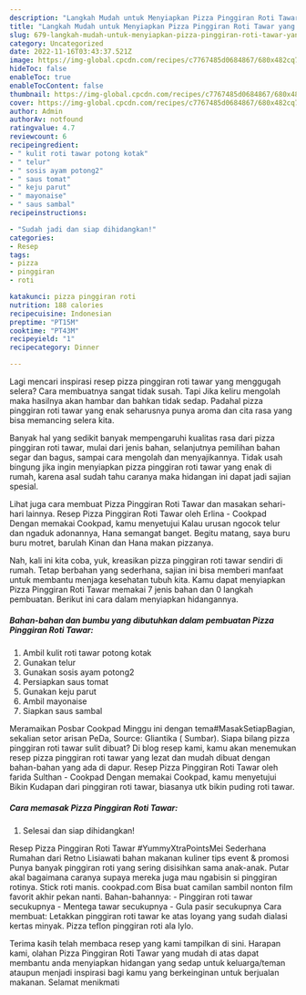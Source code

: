 ```yaml
---
description: "Langkah Mudah untuk Menyiapkan Pizza Pinggiran Roti Tawar yang Enak Banget"
title: "Langkah Mudah untuk Menyiapkan Pizza Pinggiran Roti Tawar yang Enak Banget"
slug: 679-langkah-mudah-untuk-menyiapkan-pizza-pinggiran-roti-tawar-yang-enak-banget
category: Uncategorized
date: 2022-11-16T03:43:37.521Z
image: https://img-global.cpcdn.com/recipes/c7767485d0684867/680x482cq70/pizza-pinggiran-roti-tawar-foto-resep-utama.jpg
hideToc: false
enableToc: true
enableTocContent: false
thumbnail: https://img-global.cpcdn.com/recipes/c7767485d0684867/680x482cq70/pizza-pinggiran-roti-tawar-foto-resep-utama.jpg
cover: https://img-global.cpcdn.com/recipes/c7767485d0684867/680x482cq70/pizza-pinggiran-roti-tawar-foto-resep-utama.jpg
author: Admin
authorAv: notfound
ratingvalue: 4.7
reviewcount: 6
recipeingredient:
- " kulit roti tawar potong kotak"
- " telur"
- " sosis ayam potong2"
- " saus tomat"
- " keju parut"
- " mayonaise"
- " saus sambal"
recipeinstructions:

- "Sudah jadi dan siap dihidangkan!"
categories:
- Resep
tags:
- pizza
- pinggiran
- roti

katakunci: pizza pinggiran roti 
nutrition: 188 calories
recipecuisine: Indonesian
preptime: "PT15M"
cooktime: "PT43M"
recipeyield: "1"
recipecategory: Dinner

---
```



Lagi mencari inspirasi resep pizza pinggiran roti tawar yang menggugah selera? Cara membuatnya sangat tidak susah. Tapi Jika keliru mengolah maka hasilnya akan hambar dan bahkan tidak sedap. Padahal pizza pinggiran roti tawar yang enak seharusnya punya aroma dan cita rasa yang bisa memancing selera kita.


Banyak hal yang sedikit banyak mempengaruhi kualitas rasa dari pizza pinggiran roti tawar, mulai dari jenis bahan, selanjutnya pemilihan bahan segar dan bagus, sampai cara mengolah dan menyajikannya. Tidak usah bingung jika ingin menyiapkan pizza pinggiran roti tawar yang enak di rumah, karena asal sudah tahu caranya maka hidangan ini dapat jadi sajian spesial.

Lihat juga cara membuat Pizza Pinggiran Roti Tawar dan masakan sehari-hari lainnya. Resep Pizza Pinggiran Roti Tawar oleh Erlina - Cookpad Dengan memakai Cookpad, kamu menyetujui Kalau urusan ngocok telur dan ngaduk adonannya, Hana semangat banget. Begitu matang, saya buru buru motret, barulah Kinan dan Hana makan pizzanya.


Nah, kali ini kita coba, yuk, kreasikan pizza pinggiran roti tawar sendiri di rumah. Tetap berbahan yang sederhana, sajian ini bisa memberi manfaat untuk membantu menjaga kesehatan tubuh kita. Kamu dapat menyiapkan Pizza Pinggiran Roti Tawar memakai 7 jenis bahan dan 0 langkah pembuatan. Berikut ini cara dalam menyiapkan hidangannya.

<!--inarticleads1-->

##### Bahan-bahan dan bumbu yang dibutuhkan dalam pembuatan Pizza Pinggiran Roti Tawar:

1. Ambil  kulit roti tawar potong kotak
1. Gunakan  telur
1. Gunakan  sosis ayam potong2
1. Persiapkan  saus tomat
1. Gunakan  keju parut
1. Ambil  mayonaise
1. Siapkan  saus sambal


Meramaikan Posbar Cookpad Minggu ini dengan tema#MasakSetiapBagian, sekalian setor arisan PeDa, Source: Gliantika ( Sumbar). Siapa bilang pizza pinggiran roti tawar sulit dibuat? Di blog resep kami, kamu akan menemukan resep pizza pinggiran roti tawar yang lezat dan mudah dibuat dengan bahan-bahan yang ada di dapur. Resep Pizza Pinggiran Roti Tawar oleh farida Sulthan - Cookpad Dengan memakai Cookpad, kamu menyetujui Bikin Kudapan dari pinggiran roti tawar, biasanya utk bikin puding roti tawar. 

<!--inarticleads2-->

##### Cara memasak Pizza Pinggiran Roti Tawar:


1. Selesai dan siap dihidangkan!

Resep Pizza Pinggiran Roti Tawar #YummyXtraPointsMei Sederhana Rumahan dari Retno Lisiawati bahan makanan kuliner tips event &amp; promosi Punya banyak pinggiran roti yang sering disisihkan sama anak-anak. Putar akal bagaimana caranya supaya mereka juga mau ngabisin si pinggiran rotinya. Stick roti manis. cookpad.com Bisa buat camilan sambil nonton film favorit akhir pekan nanti. Bahan-bahannya: - Pinggiran roti tawar secukupnya - Mentega tawar secukupnya - Gula pasir secukupnya Cara membuat: Letakkan pinggiran roti tawar ke atas loyang yang sudah dialasi kertas minyak. Pizza teflon pinggiran roti ala lylo. 

Terima kasih telah membaca resep yang kami tampilkan di sini. Harapan kami, olahan Pizza Pinggiran Roti Tawar yang mudah di atas dapat membantu anda menyiapkan hidangan yang sedap untuk keluarga/teman ataupun menjadi inspirasi bagi kamu yang berkeinginan untuk berjualan makanan. Selamat menikmati
